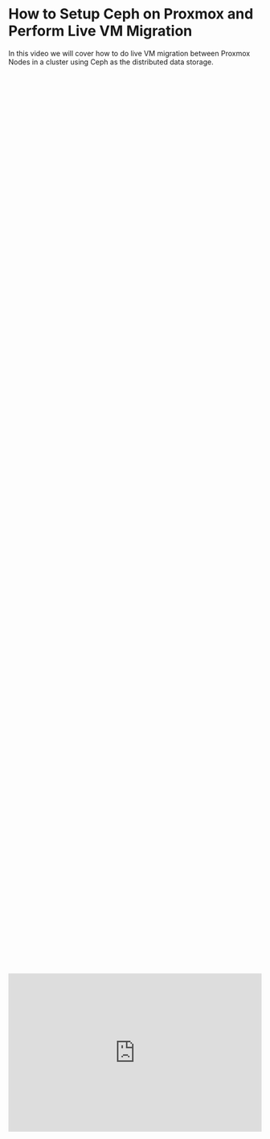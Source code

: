 # How to Setup Ceph on Proxmox and Perform Live VM Migration

In this video we will cover how to do live VM migration between Proxmox Nodes in a cluster using Ceph as the distributed data storage.

<div style="display: flex; justify-content: center; align-items: center; height: 100%;">
    <iframe width="560" height="315" src="https://www.youtube.com/embed/gg_6yAt661g?si=8cPM1Sxq5vvEpBYX" frameborder="0" allow="accelerometer; autoplay; clipboard-write; encrypted-media; gyroscope; picture-in-picture" allowfullscreen></iframe>
</div>

## Setting up a Ceph Storage Pool

Here are the following steps to create a ceph cluster:

1. Have dedicated storage for your ceph pool (ssd, HDD. CANNOT be the one you are already using because we are going to wipe it)


Ensure you have an extra SSD/HDD installed for your Ceph pool. 

<a href="/images/EP21_ProxmoxCeph/Still 2025-02-18 105326_1.3.1.png" class="image-expand">
    <img src="/images/EP21_ProxmoxCeph/Still 2025-02-18 105326_1.3.1.png" alt="Description of your image">
</a>

<!DOCTYPE html>
<html lang="en">
<head>
<meta charset="UTF-8">
<meta name="viewport" content="width=device-width, initial-scale=1.0">

<title>Warning Box Example</title>

<style>
.warning-box {
    background-color: #E4141E; /* Light red background color */
    border-left: 6px solid #8CD2F4; /* Red border on the left side */
    padding: 10px; /* Padding inside the box */
    margin-bottom: 20px; /* Margin at the bottom to separate from other content */
}
</style>
</head>
<body>

<div class="warning-box">
    <p>The following commands will need to be done on EVERY node (cluster size dependent)</p>
</div>

</body>
</html>

Click on your node, go to Ceph, and click install Ceph.

<a href="/images/EP21_ProxmoxCeph/Still 2025-02-18 105326_1.3.2.png" class="image-expand">
    <img src="/images/EP21_ProxmoxCeph/Still 2025-02-18 105326_1.3.2.png" alt="Description of your image">
</a>

We are going to use Reef (18.2) make sure you install the latest at the time you do this install and the No-Subcription option because we do not pay for Proxmox. 

<a href="/images/EP21_ProxmoxCeph/Still 2025-02-18 105326_1.3.3.png" class="image-expand">
    <img src="/images/EP21_ProxmoxCeph/Still 2025-02-18 105326_1.3.3.png" alt="Description of your image">
</a>

On the next screen you will see a prompt during install, click enter for yes and wait for it to finish. 

<a href="/images/EP21_ProxmoxCeph/Still 2025-02-18 105326_1.3.4.png" class="image-expand">
    <img src="/images/EP21_ProxmoxCeph/Still 2025-02-18 105326_1.3.4.png" alt="Description of your image">
</a>

When you see the following screen and the blue next button is now clickable, go to next.

<a href="/images/EP21_ProxmoxCeph/Still 2025-02-18 105326_1.4.1.png" class="image-expand">
    <img src="/images/EP21_ProxmoxCeph/Still 2025-02-18 105326_1.4.1.png" alt="Description of your image">
</a>

Your install should do this by default but if not make sure it has the same network selected as the node, then click next. 

<a href="/images/EP21_ProxmoxCeph/Still 2025-02-18 105326_1.4.2.png" class="image-expand">
    <img src="/images/EP21_ProxmoxCeph/Still 2025-02-18 105326_1.4.2.png" alt="Description of your image">
</a>

### Now we need to create the storage pool

Click on the node name, go to disks, select your dedicated storage device, and click wipe disk. 

<a href="/images/EP21_ProxmoxCeph/Still 2025-02-18 105326_1.5.1.png" class="image-expand">
    <img src="/images/EP21_ProxmoxCeph/Still 2025-02-18 105326_1.5.1.png" alt="Description of your image">
</a>

Next go back to the ceph menu (click the drop down area next to the name ceph) and select OSD. Within OSD select the device you just wiped and click create. 

<a href="/images/EP21_ProxmoxCeph/Still 2025-02-18 105326_1.5.2.png" class="image-expand">
    <img src="/images/EP21_ProxmoxCeph/Still 2025-02-18 105326_1.5.2.png" alt="Description of your image">
</a>

Next click the Pools menu below the OSD menu, click create on the top left, select the size of the pool based on how many nodes /OSD drives you have. We have two nodes and two drives so we are doing two. (leave PG autoscaler mode to on). 

<a href="/images/EP21_ProxmoxCeph/Still 2025-02-18 105326_1.6.1.png" class="image-expand">
    <img src="/images/EP21_ProxmoxCeph/Still 2025-02-18 105326_1.6.1.png" alt="Description of your image">
</a>

## How to Perform live migrations of VMs

So in order to perform a live migration your VM's storage has to be set to the Ceph pool storage. 

You will create a VM like any other VM BUT on the disks page you will select the storage option as your Ceph pool. 

<a href="/images/EP21_ProxmoxCeph/Still 2025-02-18 105326_1.7.1.png" class="image-expand">
    <img src="/images/EP21_ProxmoxCeph/Still 2025-02-18 105326_1.7.1.png" alt="Description of your image">
</a>


<!DOCTYPE html>
<html lang="en">
<head>
<meta charset="UTF-8">
<meta name="viewport" content="width=device-width, initial-scale=1.0">
<title>Informative Section</title>
<style>
.informative-section {
    background-color: #8CD2F4; /* light blue background color */
    color: black; /* Text color to contrast with dark background */
    padding: 20px; /* Padding inside the box */
    border-radius: 10px; /* Rounded corners */
    display: flex;
    align-items: center;
}
.circle-emoji {
    width: 50px;
    height: 30px;
    border-radius: 50%;
    background-color: white;
    display: flex;
    justify-content: center;
    align-items: center;
    margin-right: 15px;
    font-size: 20px;
    color: #231F20; /* Dark gray color for the exclamation mark */
}
</style>
</head>
<body>

<div class="informative-section">
    <div class="circle-emoji">!</div>
    <p>You can edit old VM's and move their storage to the Ceph Pool so they can live migrate as well.</p>
</div>

</body>
</html>

### Removing local disk for live migration

Live migration will not work with a CD/DVD attached. You only need the CD/DVD attached for the initial install operating system file. 

1. Turn your machine off
2. Select the CD/DVD device under hardware
3. Click remove
4. Start your VM again. 

<a href="/images/EP21_ProxmoxCeph/Still 2025-02-18 105326_1.7.2.png" class="image-expand">
    <img src="/images/EP21_ProxmoxCeph/Still 2025-02-18 105326_1.7.2.png" alt="Description of your image">
</a>

***Example of how live migration wont work with a local CD/DVD attached.***

<a href="/images/EP21_ProxmoxCeph/Still 2025-02-18 105326_1.7.3.png" class="image-expand">
    <img src="/images/EP21_ProxmoxCeph/Still 2025-02-18 105326_1.7.3.png" alt="Description of your image">
</a>

***Example with the CD/DVD removed***

<a href="/images/EP21_ProxmoxCeph/Still 2025-02-18 105326_1.7.4.png" class="image-expand">
    <img src="/images/EP21_ProxmoxCeph/Still 2025-02-18 105326_1.7.4.png" alt="Description of your image">
</a>

Now we can see live migraiton is possible with that CD/DVD removed and the VM running. Select the node you wish to move your VM to and click migrate. 

<a href="/images/EP21_ProxmoxCeph/Still 2025-02-18 105326_1.7.6.png" class="image-expand">
    <img src="/images/EP21_ProxmoxCeph/Still 2025-02-18 105326_1.7.6.png" alt="Description of your image">
</a>

***Live feed of the migration***

<a href="/images/EP21_ProxmoxCeph/Still 2025-02-18 105326_1.7.7.png" class="image-expand">
    <img src="/images/EP21_ProxmoxCeph/Still 2025-02-18 105326_1.7.7.png" alt="Description of your image">
</a>

We can now see the VM has moved to the other machine with virtually no down time. 

<a href="/images/EP21_ProxmoxCeph/Still 2025-02-18 105326_1.7.8.png" class="image-expand">
    <img src="/images/EP21_ProxmoxCeph/Still 2025-02-18 105326_1.7.8.png" alt="Description of your image">
</a>

Now if you moved all your VM's to a different node you could go back and update your other node, take it off line for maintenance, fix a failing part, etc. without losing any uptime or having upset customers. 

<a href="/images/EP21_ProxmoxCeph/Still 2025-02-18 105326_1.7.9.png" class="image-expand">
    <img src="/images/EP21_ProxmoxCeph/Still 2025-02-18 105326_1.7.9.png" alt="Description of your image">
</a>

## Conclusion

That is it for this video, We covered:
1. How to wipe drives
2. How to create a Ceph Pool
3. How to live migrate VM's 
4. How to update other systems without disrupting the availability of our users.

## Follow Us on Social Media

[YouTube](https://www.youtube.com/@learntohomelab)

[Discord](https://discord.gg/6MsHSJWZpH)

[Reddit](https://www.reddit.com/r/learntohomelab/)

[Rumble](https://rumble.com/c/c-7585051)
